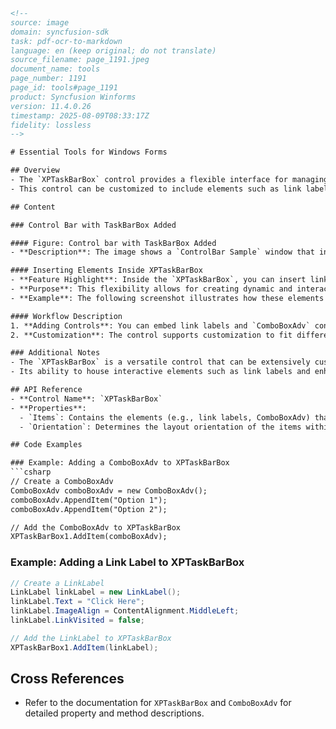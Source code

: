```html
<!-- 
source: image
domain: syncfusion-sdk
task: pdf-ocr-to-markdown
language: en (keep original; do not translate)
source_filename: page_1191.jpeg
document_name: tools
page_number: 1191
page_id: tools#page_1191
product: Syncfusion Winforms
version: 11.4.0.26
timestamp: 2025-08-09T08:33:17Z
fidelity: lossless
-->

# Essential Tools for Windows Forms

## Overview
- The `XPTaskBarBox` control provides a flexible interface for managing taskbar-like functionality within a Windows Forms application.
- This control can be customized to include elements such as link labels and `ComboBoxAdv` controls, enhancing its usability for navigation and selection tasks.

## Content

### Control Bar with TaskBarBox Added

#### Figure: Control bar with TaskBarBox Added
- **Description**: The image shows a `ControlBar Sample` window that includes an `XPTaskBarBox` control as part of its design.

#### Inserting Elements Inside XPTaskBarBox
- **Feature Highlight**: Inside the `XPTaskBarBox`, you can insert link labels and `ComboBoxAdv` controls.
- **Purpose**: This flexibility allows for creating dynamic and interactive taskbar-like UI elements that can be tailored to specific application needs.
- **Example**: The following screenshot illustrates how these elements can be integrated.

#### Workflow Description
1. **Adding Controls**: You can embed link labels and `ComboBoxAdv` controls within the `XPTaskBarBox` to provide navigation or selection functionality.
2. **Customization**: The control supports customization to fit different design requirements, ensuring a seamless integration with the overall application interface.

### Additional Notes
- The `XPTaskBarBox` is a versatile control that can be extensively customized to meet the needs of various Windows Forms applications.
- Its ability to house interactive elements such as link labels and enhanced combo boxes makes it a powerful tool for enhancing user experience.

## API Reference
- **Control Name**: `XPTaskBarBox`
- **Properties**:
  - `Items`: Contains the elements (e.g., link labels, ComboBoxAdv) that are displayed within the TaskBarBox.
  - `Orientation`: Determines the layout orientation of the items within the TaskBarBox.

## Code Examples

### Example: Adding a ComboBoxAdv to XPTaskBarBox
```csharp
// Create a ComboBoxAdv
ComboBoxAdv comboBoxAdv = new ComboBoxAdv();
comboBoxAdv.AppendItem("Option 1");
comboBoxAdv.AppendItem("Option 2");

// Add the ComboBoxAdv to XPTaskBarBox
XPTaskBarBox1.AddItem(comboBoxAdv);
```

### Example: Adding a Link Label to XPTaskBarBox
```csharp
// Create a LinkLabel
LinkLabel linkLabel = new LinkLabel();
linkLabel.Text = "Click Here";
linkLabel.ImageAlign = ContentAlignment.MiddleLeft;
linkLabel.LinkVisited = false;

// Add the LinkLabel to XPTaskBarBox
XPTaskBarBox1.AddItem(linkLabel);
```

## Cross References
- Refer to the documentation for `XPTaskBarBox` and `ComboBoxAdv` for detailed property and method descriptions.

<!-- tags: [Syncfusion Winforms, XPTaskBarBox, ComboBoxAdv, ControlBar, Windows Forms] keywords: [XPTaskBarBox, ComboBoxAdv, link labels, control bar, customized controls, Windows Forms, customization] -->
```